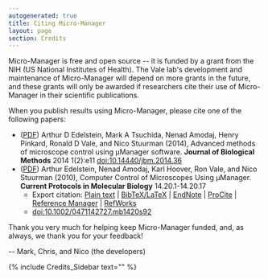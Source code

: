 ```yaml
---
autogenerated: true
title: Citing Micro-Manager
layout: page
section: Credits
---
```


Micro-Manager is free and open source -- it is funded by a grant from
the NIH (US National Institutes of Health). The Vale lab's development
and maintenance of Micro-Manager will depend on more grants in the
future, and these grants will only be awarded if researchers cite their
use of Micro-Manager in their scientific publications.

When you publish results using Micro-Manager, please cite one of the
following papers:

-   ([PDF](http://www.jbmethods.org/jbm/article/view/36/28)) Arthur D
    Edelstein, Mark A Tsuchida, Nenad Amodaj, Henry Pinkard, Ronald D
    Vale, and Nico Stuurman (2014), Advanced methods of microscope
    control using μManager software. **Journal of Biological Methods**
    2014 1(2):e11
    [<doi:10.14440/jbm.2014.36>](http://dx.doi.org/10.14440/jbm.2014.36)
-   ([PDF](http://valelab.ucsf.edu/publications/media/2010EdelsteinCurrProt.pdf))
    Arthur Edelstein, Nenad Amodaj, Karl Hoover, Ron Vale, and Nico
    Stuurman (2010), Computer Control of Microscopes Using μManager.
    **Current Protocols in Molecular Biology** 14.20.1-14.20.17
    -   Export citation: [Plain
        text](http://valelab.ucsf.edu/~arthur/citations/0471142727.mb1420s92.txt)
        \|
        [BibTeX/LaTeX](http://valelab.ucsf.edu/~arthur/citations/0471142727.mb1420s92.bib)
        \|
        [EndNote](http://valelab.ucsf.edu/~arthur/citations/0471142727.mb1420s92.enw)
        \|
        [ProCite](http://valelab.ucsf.edu/~arthur/citations/0471142727.mb1420s92.ris)
        \| [Reference
        Manager](http://valelab.ucsf.edu/~arthur/citations/0471142727.mb1420s92.ris)
        \|
        [RefWorks](http://valelab.ucsf.edu/~arthur/citations/0471142727.mb1420s92.ris)
    -   [<doi:10.1002/0471142727.mb1420s92>](http://dx.doi.org/10.1002/0471142727.mb1420s92)

Thank you very much for helping keep Micro-Manager funded, and, as
always, we thank you for your feedback!

-- Mark, Chris, and Nico (the developers)

{% include Credits_Sidebar text="" %}
